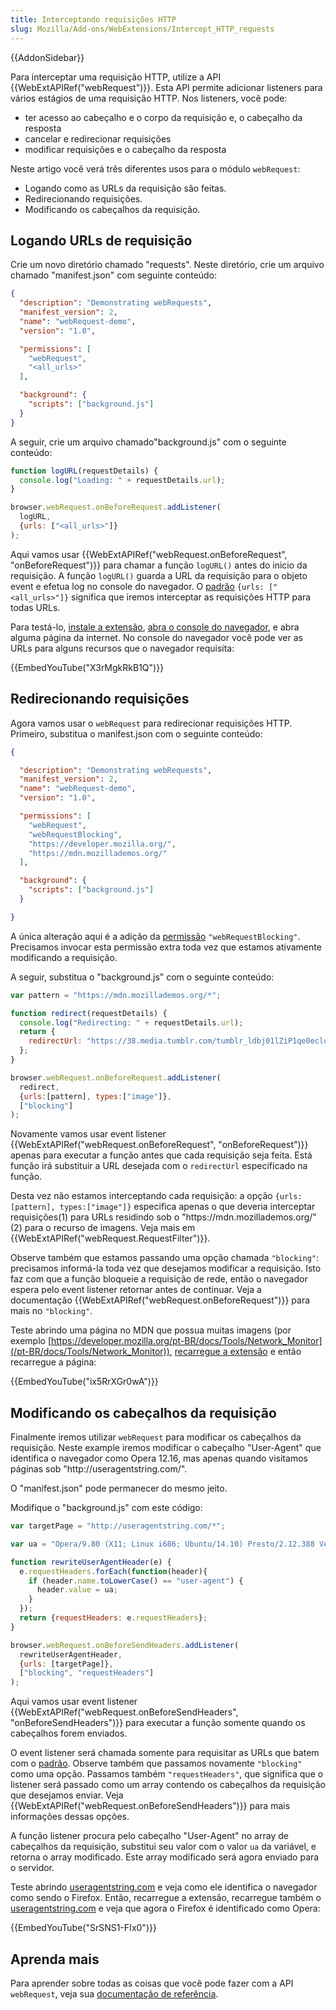 ```yaml
---
title: Interceptando requisições HTTP
slug: Mozilla/Add-ons/WebExtensions/Intercept_HTTP_requests
---
```

{{AddonSidebar}}

Para interceptar uma requisição HTTP, utilize a API {{WebExtAPIRef("webRequest")}}. Esta API permite adicionar listeners para vários estágios de uma requisição HTTP. Nos listeners, você pode:

- ter acesso ao cabeçalho e o corpo da requisição e, o cabeçalho da resposta
- cancelar e redirecionar requisições
- modificar requisições e o cabeçalho da resposta

Neste artigo você verá três diferentes usos para o módulo `webRequest`:

- Logando como as URLs da requisição são feitas.
- Redirecionando requisições.
- Modificando os cabeçalhos da requisição.

## Logando URLs de requisição

Crie um novo diretório chamado "requests". Neste diretório, crie um arquivo chamado "manifest.json" com seguinte conteúdo:

```json
{
  "description": "Demonstrating webRequests",
  "manifest_version": 2,
  "name": "webRequest-demo",
  "version": "1.0",

  "permissions": [
    "webRequest",
    "<all_urls>"
  ],

  "background": {
    "scripts": ["background.js"]
  }
}
```

A seguir, crie um arquivo chamado"background.js" com o seguinte conteúdo:

```js
function logURL(requestDetails) {
  console.log("Loading: " + requestDetails.url);
}

browser.webRequest.onBeforeRequest.addListener(
  logURL,
  {urls: ["<all_urls>"]}
);
```

Aqui vamos usar {{WebExtAPIRef("webRequest.onBeforeRequest", "onBeforeRequest")}} para chamar a função `logURL()` antes do inicio da requisição. A função `logURL()` guarda a URL da requisição para o objeto event e efetua log no console do navegador. O [padrão](/pt-BR/Add-ons/WebExtensions/Match_patterns) `{urls: ["<all_urls>"]}` significa que iremos interceptar as requisições HTTP para todas URLs.

Para testá-lo, [instale a extensão](/pt-BR/Add-ons/WebExtensions/Temporary_Installation_in_Firefox), [abra o console do navegador](/pt-BR/docs/Tools/Browser_Console), e abra alguma página da internet. No console do navegador você pode ver as URLs para alguns recursos que o navegador requisita:

{{EmbedYouTube("X3rMgkRkB1Q")}}

## Redirecionando requisições

Agora vamos usar o `webRequest` para redirecionar requisições HTTP. Primeiro, substitua o manifest.json com o seguinte conteúdo:

```json
{

  "description": "Demonstrating webRequests",
  "manifest_version": 2,
  "name": "webRequest-demo",
  "version": "1.0",

  "permissions": [
    "webRequest",
    "webRequestBlocking",
    "https://developer.mozilla.org/",
    "https://mdn.mozillademos.org/"
  ],

  "background": {
    "scripts": ["background.js"]
  }

}
```

A única alteração aqui é a adição da [permissão](/pt-BR/docs/Mozilla/Add-ons/WebExtensions/manifest.json/permissions) `"webRequestBlocking"`. Precisamos invocar esta permissão extra toda vez que estamos ativamente modificando a requisição.

A seguir, substitua o "background.js" com o seguinte conteúdo:

```js
var pattern = "https://mdn.mozillademos.org/*";

function redirect(requestDetails) {
  console.log("Redirecting: " + requestDetails.url);
  return {
    redirectUrl: "https://38.media.tumblr.com/tumblr_ldbj01lZiP1qe0eclo1_500.gif"
  };
}

browser.webRequest.onBeforeRequest.addListener(
  redirect,
  {urls:[pattern], types:["image"]},
  ["blocking"]
);
```

Novamente vamos usar event listener {{WebExtAPIRef("webRequest.onBeforeRequest", "onBeforeRequest")}} apenas para executar a função antes que cada requisição seja feita. Está função irá substituir a URL desejada com o `redirectUrl` especificado na função.

Desta vez não estamos interceptando cada requisição: a opção `{urls:[pattern], types:["image"]}` especifica apenas o que deveria interceptar requisições(1) para URLs residindo sob o "https\://mdn.mozillademos.org/" (2) para o recurso de imagens. Veja mais em {{WebExtAPIRef("webRequest.RequestFilter")}}.

Observe também que estamos passando uma opção chamada `"blocking"`: precisamos informá-la toda vez que desejamos modificar a requisição. Isto faz com que a função bloqueie a requisição de rede, então o navegador espera pelo event listener retornar antes de continuar. Veja a documentação {{WebExtAPIRef("webRequest.onBeforeRequest")}} para mais no `"blocking"`.

Teste abrindo uma página no MDN que possua muitas imagens (por exemplo [https://developer.mozilla.org/pt-BR/docs/Tools/Network_Monitor](/pt-BR/docs/Tools/Network_Monitor)), [recarregue a extensão](/pt-BR/Add-ons/WebExtensions/Temporary_Installation_in_Firefox#Reloading_a_temporary_add-on) e então recarregue a página:

{{EmbedYouTube("ix5RrXGr0wA")}}

## Modificando os cabeçalhos da requisição

Finalmente iremos utilizar `webRequest` para modificar os cabeçalhos da requisição. Neste example iremos modificar o cabeçalho "User-Agent" que identifica o navegador como Opera 12.16, mas apenas quando visitamos páginas sob "http\://useragentstring.com/".

O "manifest.json" pode permanecer do mesmo jeito.

Modifique o "background.js" com este código:

```js
var targetPage = "http://useragentstring.com/*";

var ua = "Opera/9.80 (X11; Linux i686; Ubuntu/14.10) Presto/2.12.388 Version/12.16";

function rewriteUserAgentHeader(e) {
  e.requestHeaders.forEach(function(header){
    if (header.name.toLowerCase() == "user-agent") {
      header.value = ua;
    }
  });
  return {requestHeaders: e.requestHeaders};
}

browser.webRequest.onBeforeSendHeaders.addListener(
  rewriteUserAgentHeader,
  {urls: [targetPage]},
  ["blocking", "requestHeaders"]
);
```

Aqui vamos usar event listener {{WebExtAPIRef("webRequest.onBeforeSendHeaders", "onBeforeSendHeaders")}} para executar a função somente quando os cabeçalhos forem enviados.

O event listener será chamada somente para requisitar as URLs que batem com o [padrão](/pt-BR/Add-ons/WebExtensions/Match_patterns). Observe também que passamos novamente `"blocking"` como uma opção. Passamos também `"requestHeaders"`, que significa que o listener será passado como um array contendo os cabeçalhos da requisição que desejamos enviar. Veja {{WebExtAPIRef("webRequest.onBeforeSendHeaders")}} para mais informações dessas opções.

A função listener procura pelo cabeçalho "User-Agent" no array de cabeçalhos da requisição, substitui seu valor com o valor `ua` da variável, e retorna o array modificado. Este array modificado será agora enviado para o servidor.

Teste abrindo [useragentstring.com](http://useragentstring.com/) e veja como ele identifica o navegador como sendo o Firefox. Então, recarregue a extensão, recarregue também o [useragentstring.com](http://useragentstring.com/) e veja que agora o Firefox é identificado como Opera:

{{EmbedYouTube("SrSNS1-FIx0")}}

## Aprenda mais

Para aprender sobre todas as coisas que você pode fazer com a API `webRequest`, veja sua [documentação de referência](/pt-BR/Add-ons/WebExtensions/API/WebRequest).

